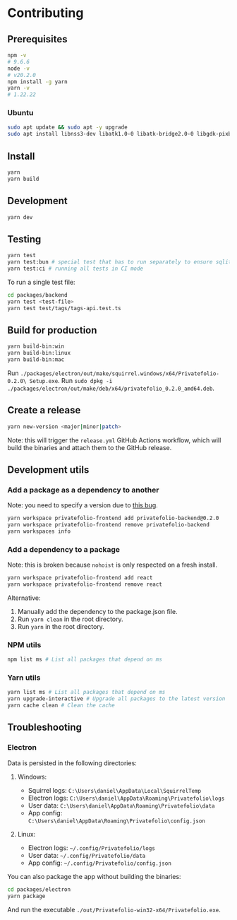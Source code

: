 # Contributing

## Prerequisites

```sh
npm -v
# 9.6.6
node -v
# v20.2.0
npm install -g yarn
yarn -v
# 1.22.22
```

### Ubuntu

```sh
sudo apt update && sudo apt -y upgrade
sudo apt install libnss3-dev libatk1.0-0 libatk-bridge2.0-0 libgdk-pixbuf2.0-0 libgtk-3-0 -y
```

## Install

```sh
yarn
yarn build
```

## Development

```sh
yarn dev
```

## Testing

```sh
yarn test
yarn test:bun # special test that has to run separately to ensure sqlite3 is compatible with bun:sqlite
yarn test:ci # running all tests in CI mode
```

To run a single test file:

```sh
cd packages/backend
yarn test <test-file>
yarn test test/tags/tags-api.test.ts
```

## Build for production

```sh
yarn build-bin:win
yarn build-bin:linux
yarn build-bin:mac
```

Run `./packages/electron/out/make/squirrel.windows/x64/Privatefolio-0.2.0\ Setup.exe`.
Run `sudo dpkg -i ./packages/electron/out/make/deb/x64/privatefolio_0.2.0_amd64.deb`.

## Create a release

```sh
yarn new-version <major|minor|patch>
```

Note: this will trigger the `release.yml` GitHub Actions workflow, which will build the binaries and attach them to the GitHub release.

## Development utils

### Add a package as a dependency to another

Note: you need to specify a version due to [this bug](https://github.com/yarnpkg/yarn/issues/4878#issuecomment-386607832).

```sh
yarn workspace privatefolio-frontend add privatefolio-backend@0.2.0
yarn workspace privatefolio-frontend remove privatefolio-backend
yarn workspaces info
```

### Add a dependency to a package

Note: this is broken because `nohoist` is only respected on a fresh install.

```sh
yarn workspace privatefolio-frontend add react
yarn workspace privatefolio-frontend remove react
```

Alternative:

1. Manually add the dependency to the package.json file.
2. Run `yarn clean` in the root directory.
3. Run `yarn` in the root directory.

### NPM utils

```sh
npm list ms # List all packages that depend on ms
```

### Yarn utils

```sh
yarn list ms # List all packages that depend on ms
yarn upgrade-interactive # Upgrade all packages to the latest version
yarn cache clean # Clean the cache
```

## Troubleshooting

### Electron

Data is persisted in the following directories:

1. Windows:
   - Squirrel logs: `C:\Users\daniel\AppData\Local\SquirrelTemp`
   - Electron logs: `C:\Users\daniel\AppData\Roaming\Privatefolio\logs`
   - User data: `C:\Users\daniel\AppData\Roaming\Privatefolio\data`
   - App config: `C:\Users\daniel\AppData\Roaming\Privatefolio\config.json`

2. Linux:
   - Electron logs: `~/.config/Privatefolio/logs`
   - User data: `~/.config/Privatefolio/data`
   - App config: `~/.config/Privatefolio/config.json`

You can also package the app without building the binaries:

```sh
cd packages/electron
yarn package
```

And run the executable `./out/Privatefolio-win32-x64/Privatefolio.exe`.
